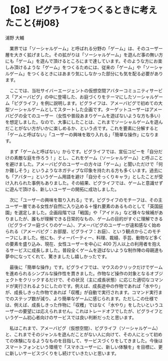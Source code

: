 # 【08】ピグライフをつくるときに考えたこと{#j08}

<div class="author">浦野 大輔</div>

　業界では「ソーシャルゲーム」と呼ばれる分野の「ゲーム」は、そのユーザー層を大きく拡げました。その拡がりは「ソーシャルゲーム」を遊んだ事の無い方にも「ゲーム」を遊んで頂けるところにまで達しています。そのような方にお楽しみ頂けるような「ゲーム」をつくるためには、従来の「ゲーム」や「ソーシャルゲーム」をつくるときにはあまり気にしなかった部分にも気を配る必要があります。

　ここでは、当社サイバーエージェントの仮想空間アバターコミュニティサービス「アメーバピグ」の中に登場した、お庭づくりをテーマにしたソーシャルゲーム「ピグライフ」を例に説明します。ピグライフは、アメーバピグで初めての大型ソーシャルゲームとしてスタートした企画です。ターゲットユーザーはアメーバピグの全てのユーザー（女性や普段あまりゲームを遊ばないような方も多い）を想定しました。なので、大事にしたことは、これまでソーシャルゲームを遊んだことがない方がいかに楽しめるか、という点です。これを要素に分解すると「ゲームと呼ばない」「ユーザーの興味を取り入れる」「簡単な操作」になります。

　まず「ゲームと呼ばない」からです。ピグライフでは、宣伝コピーを「自分だけの素敵な庭を作ろう！」とし、これをゲーム（ソーシャルゲーム）と呼ぶことを避けました。アメーバピグのユーザーの方々は「ゲーム」と聞いただけで「何か難しそう」というようなネガティブな印象を持たれる方も多くいます。過去にも「アバター」というゲーム用語を避け「自分そっくりキャラ」としたことが受け入れられた事例もありました。その結果、ピグライフでは、ゲームと意識せずに遊んで頂ける、新しいユーザーの開拓に成功しました。

　次に「ユーザーの興味を取り入れる」です。ピグライフのモチーフは、その主ユーザー層である女性が自然に入り込める＋憧れ要素のあるものとして「英国庭園」を選定しました。企画段階では「戦国」や「アイドル」など様々な候補がありましたが、誰もが理解できる日常的なもの、ゲームの目的がすぐに理解できる（ピグライフ＝庭づくりのゲーム）、アメーバピグのユーザーが違和感なく始められる（アメーバピグ：お部屋、ピグライフ：お庭）、という観点からこのモチーフにしました。他にも、ティーパーティー、料理、裁縫、手芸、動物など多くの要素を盛り込み、現在、女性ユーザーを中心に 400 万人以上の利用者を抱えるサービスに成長しました。普段全くゲームを遊ばないような制作陣の母親達も夢中になってくれて、驚きましたし嬉しかったです。

　最後に「簡単な操作」です。ピグライフでは、マウスのクリックだけでゲームを進められるシンプルな操作性を貫きました。作物など操作の対象となるオブジェクトをクリックするだけで、その状況（主に成長状態）に応じた適切なコマンドが実行されるようにしたのです。例えば、成長途中の作物であれば「水やり」が、成長しきった作物であれば「収穫」が自動で実行されます。コマンド実行までのステップ数が減り、より簡単なゲームに感じられます。ただしこの仕様では、例えば、成長しきった作物に「収穫」ではなく「水やり」をしたいというユーザーの要望には応えられません。これはトレードオフでしたが、ピグライフというゲーム初心者向けのサービスでは良い判断だったと思います。

　私はこれまで、アメーバピグ（仮想空間）、ピグライフ（ソーシャルゲーム）と、これまでそのジャンルを遊んだことがない人に向けて、その人にとって初めての体験になるようなものを目指して、サービスづくりをしてきました。今後はスマートフォンという環境で「スマホユーザーに、新しい体験を」を目標に、更に新しいサービスづくりをし続けていきたいと思います。
